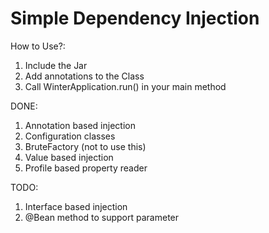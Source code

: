 # Simple Dependency Injection


How to Use?:
1. Include the Jar
2. Add annotations to the Class
3. Call WinterApplication.run() in your main method


DONE:
1. Annotation based injection
2. Configuration classes
3. BruteFactory (not to use this)
4. Value based injection
5. Profile based property reader


TODO:
1. Interface based injection
2. @Bean method to support parameter
